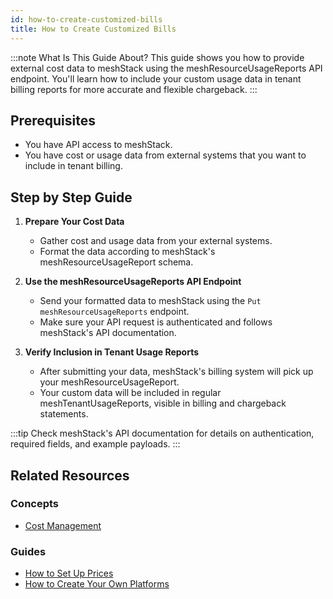 ```yaml
---
id: how-to-create-customized-bills
title: How to Create Customized Bills
---
```


:::note What Is This Guide About?
This guide shows you how to provide external cost data to meshStack using the meshResourceUsageReports API endpoint. You'll learn how to include your custom usage data in tenant billing reports for more accurate and flexible chargeback.
:::

## Prerequisites

- You have API access to meshStack.
- You have cost or usage data from external systems that you want to include in tenant billing.

## Step by Step Guide

1. **Prepare Your Cost Data**
   - Gather cost and usage data from your external systems.
   - Format the data according to meshStack's meshResourceUsageReport schema.

2. **Use the meshResourceUsageReports API Endpoint**
   - Send your formatted data to meshStack using the `Put meshResourceUsageReports` endpoint.
   - Make sure your API request is authenticated and follows meshStack's API documentation.

3. **Verify Inclusion in Tenant Usage Reports**
   - After submitting your data, meshStack's billing system will pick up your meshResourceUsageReport.
   - Your custom data will be included in regular meshTenantUsageReports, visible in billing and chargeback statements.

:::tip
Check meshStack's API documentation for details on authentication, required fields, and example payloads.
:::

## Related Resources

### Concepts

- [Cost Management](concepts/cost-management.md)

### Guides

- [How to Set Up Prices](guides/finops/how-to-set-up-prices.md)
- [How to Create Your Own Platforms](guides/developer-portal/how-to-provide-your-own-platform.md)